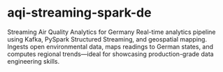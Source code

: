 # aqi-streaming-spark-de


Streaming Air Quality Analytics for Germany
Real-time analytics pipeline using Kafka, PySpark Structured Streaming, and geospatial mapping.
Ingests open environmental data, maps readings to German states, and computes regional trends—ideal for showcasing production-grade data engineering skills.
